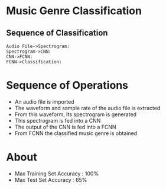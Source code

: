Music Genre Classification
===
Sequence of Classification
---
```sequence
Audio File->Spectrogram:
Spectrogram->CNN:
CNN->FCNN:
FCNN->Classification:
```
# Sequence of Operations
- An audio file is imported
- The waveform and sample rate of the audio file is extracted
- From this waveform, Its spectrogram is generated
- This spectrogram is fed into a CNN
- The output of the CNN is fed into a FCNN
- From FCNN the classified music genre is obtained

# About
- Max Training Set Accuracy : 100%
- Max Test Set Accuracy : 65%
